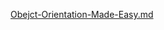 [Obejct-Orientation-Made-Easy.md](..%2Fobject-orientation-made-easy%2FObejct-Orientation-Made-Easy.md)